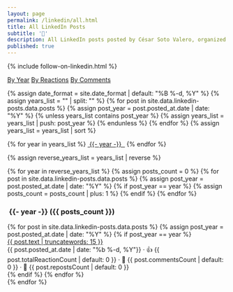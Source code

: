 ```yaml
---
layout: page
permalink: /linkedin/all.html
title: All LinkedIn Posts
subtitle: '🤝'
description: All LinkedIn posts posted by César Soto Valero, organized by year.
published: true
---
```


{% include follow-on-linkedin.html %}

<!-- Buttons for ordering LinkedIn posts -->
<div class="list-filters">
   <a href="/linkedin/all.html" class="list-filter filter-selected">By Year</a>
   <a href="/linkedin/reactions.html" class="list-filter">By Reactions</a>
   <a href="/linkedin/comments.html" class="list-filter">By Comments</a>
</div>

{% assign date_format = site.date_format | default: "%B %-d, %Y" %}
{% assign years_list = "" | split: "" %}
{% for post in site.data.linkedin-posts.data.posts %}
{% assign post_year = post.posted_at.date | date: "%Y" %}
{% unless years_list contains post_year %}
{% assign years_list = years_list | push: post_year %}
{% endunless %}
{% endfor %}
{% assign years_list = years_list | sort %}

<!-- Years cloud -->
<div class="tag-list">
    {% for year in years_list %}
    <a href="#{{- year -}}" class="btn btn-primary tag-btn"><i class="fas fa-calendar-alt" aria-hidden="true"></i>&nbsp;{{- year -}} &nbsp;</a>
    {% endfor %}
</div>

{% assign reverse_years_list = years_list | reverse %}

<div id="full-tags-list">
    {% for year in reverse_years_list %}
    {% assign posts_count = 0 %}
    {% for post in site.data.linkedin-posts.data.posts %}
        {% assign post_year = post.posted_at.date | date: "%Y" %}
        {% if post_year == year %}
            {% assign posts_count = posts_count | plus: 1 %}
        {% endif %}
    {% endfor %}
    <h3 id="{{- year -}}" class="linked-section">
        <i class="fas fa-calendar-alt" aria-hidden="true"></i>
        &nbsp;{{- year -}}&nbsp;({{ posts_count }})
    </h3>
    <div class="post-list">
        {% for post in site.data.linkedin-posts.data.posts %}
        {% assign post_year = post.posted_at.date | date: "%Y" %}
        {% if post_year == year %}
        <div class="tag-entry">
            <a href="{{ post.postUrl }}" target="_blank">{{ post.text | truncatewords: 15 }}</a>
            <div class="entry-date">
                <!-- markdownlint-disable MD033 -->
                <time datetime="{{ post.posted_at.date }}">{{ post.posted_at.date | date: "%b %-d, %Y"}}</time>
                <!-- markdownlint-enable MD033 -->
                <!-- markdownlint-disable MD033 -->
                <span class="post-stats">
                    · 👍 {{ post.totalReactionCount | default: 0 }}
                    · 💬 {{ post.commentsCount | default: 0 }}
                    · 🔁 {{ post.repostsCount | default: 0 }}
                </span>
                <!-- markdownlint-enable MD033 -->
            </div>
        </div>
        {% endif %}
        {% endfor %}
    </div>
    {% endfor %}
</div>
